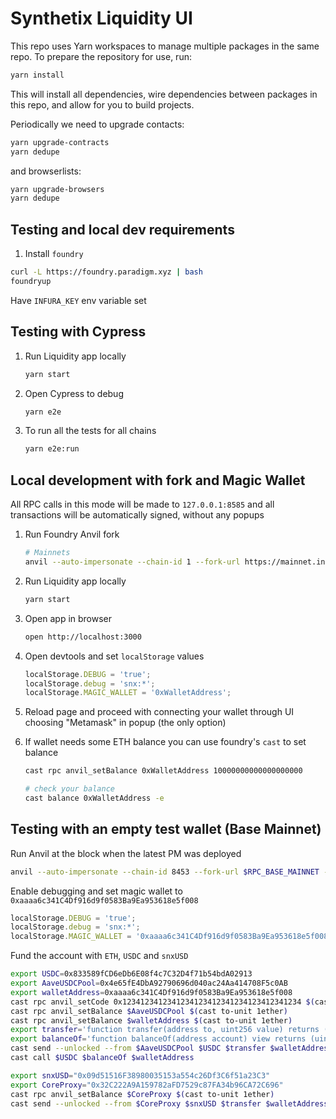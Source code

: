 # Synthetix Liquidity UI

This repo uses Yarn workspaces to manage multiple packages in the same repo. To prepare the repository for use, run:

```sh
yarn install
```

This will install all dependencies, wire dependencies between packages in this repo, and allow for you to build projects.

Periodically we need to upgrade contacts:

```sh
yarn upgrade-contracts
yarn dedupe
```

and browserlists:

```sh
yarn upgrade-browsers
yarn dedupe
```

## Testing and local dev requirements

1. Install `foundry`

```sh
curl -L https://foundry.paradigm.xyz | bash
foundryup
```

Have `INFURA_KEY` env variable set

## Testing with Cypress

1.  Run Liquidity app locally

    ```sh
    yarn start
    ```

2.  Open Cypress to debug

    ```sh
    yarn e2e
    ```

3.  To run all the tests for all chains
    ```sh
    yarn e2e:run
    ```

## Local development with fork and Magic Wallet

All RPC calls in this mode will be made to `127.0.0.1:8585`
and all transactions will be automatically signed, without any popups

1.  Run Foundry Anvil fork

    ```sh
    # Mainnets
    anvil --auto-impersonate --chain-id 1 --fork-url https://mainnet.infura.io/v3/$INFURA_KEY --fork-block-number 22079028
    ```

2.  Run Liquidity app locally

    ```sh
    yarn start
    ```

3.  Open app in browser

    ```sh
    open http://localhost:3000
    ```

4.  Open devtools and set `localStorage` values

    ```js
    localStorage.DEBUG = 'true';
    localStorage.debug = 'snx:*';
    localStorage.MAGIC_WALLET = '0xWalletAddress';
    ```

5.  Reload page and proceed with connecting your wallet through UI choosing "Metamask" in popup
    (the only option)

6.  If wallet needs some ETH balance you can use foundry's `cast` to set balance

    ```sh
    cast rpc anvil_setBalance 0xWalletAddress 10000000000000000000

    # check your balance
    cast balance 0xWalletAddress -e
    ```

## Testing with an empty test wallet (Base Mainnet)

Run Anvil at the block when the latest PM was deployed

```sh
anvil --auto-impersonate --chain-id 8453 --fork-url $RPC_BASE_MAINNET --no-rate-limit --accounts 0 --fork-block-number 25229684 --memory-limit 6442450944
```

Enable debugging and set magic wallet to `0xaaaa6c341C4Df916d9f0583Ba9Ea953618e5f008`

```js
localStorage.DEBUG = 'true';
localStorage.debug = 'snx:*';
localStorage.MAGIC_WALLET = '0xaaaa6c341C4Df916d9f0583Ba9Ea953618e5f008';
```

Fund the account with `ETH`, `USDC` and `snxUSD`

```sh
export USDC=0x833589fCD6eDb6E08f4c7C32D4f71b54bdA02913
export AaveUSDCPool=0x4e65fE4DbA92790696d040ac24Aa414708F5c0AB
export walletAddress=0xaaaa6c341C4Df916d9f0583Ba9Ea953618e5f008
cast rpc anvil_setCode 0x1234123412341234123412341234123412341234 $(cast from-utf8 FORK)
cast rpc anvil_setBalance $AaveUSDCPool $(cast to-unit 1ether)
cast rpc anvil_setBalance $walletAddress $(cast to-unit 1ether)
export transfer='function transfer(address to, uint256 value) returns (bool)'
export balanceOf='function balanceOf(address account) view returns (uint256)'
cast send --unlocked --from $AaveUSDCPool $USDC $transfer $walletAddress 1000000000
cast call $USDC $balanceOf $walletAddress

export snxUSD="0x09d51516F38980035153a554c26Df3C6f51a23C3"
export CoreProxy="0x32C222A9A159782aFD7529c87FA34b96CA72C696"
cast rpc anvil_setBalance $CoreProxy $(cast to-unit 1ether)
cast send --unlocked --from $CoreProxy $snxUSD $transfer $walletAddress 1000ether
```
